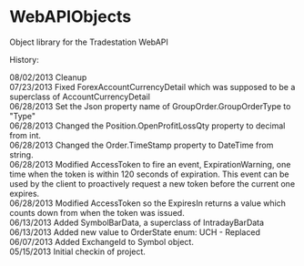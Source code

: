 WebAPIObjects
=============

Object library for the Tradestation WebAPI

History: 

08/02/2013  Cleanup  
07/23/2013  Fixed ForexAccountCurrencyDetail which was supposed to be a superclass of AccountCurrencyDetail  
06/28/2013	Set the Json property name of GroupOrder.GroupOrderType to "Type"  
06/28/2013	Changed the Position.OpenProfitLossQty property to decimal from int.  
06/28/2013	Changed the Order.TimeStamp property to DateTime from string.  
06/28/2013	Modified AccessToken to fire an event, ExpirationWarning, one time when the token is within 120 seconds of expiration. This event can be used by the client to proactively request a new token before the current one expires.  
06/28/2013	Modified AccessToken so the ExpiresIn returns a value which counts down from when the token was issued.  
06/13/2013	Added SymbolBarData, a superclass of IntradayBarData  
06/13/2013	Added new value to OrderState enum: UCH - Replaced  
06/07/2013	Added ExchangeId to Symbol object.  
05/15/2013	Initial checkin of project.  
